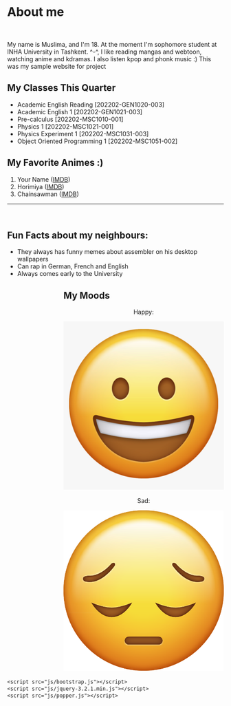 <!DOCTYPE html>
<html lang="en">
<head>
    <link rel="icon" href="img/logo.jpg">
    <link rel="stylesheet" href="main.css">
    <link rel="stylesheet" href="css/bootstrap.css">
    <link rel="stylesheet" href="font-awesome-4.7.0/css/font-awesome.css">
    <link rel="stylesheet" href="font-awesome-4.7.0/css/font-awesome.min.css">
    <meta charset="UTF-8">
    <meta http-equiv="X-UA-Compatible" content="IE=edge">
    <meta name="viewport" content="width=device-width, initial-scale=1.0">
    <title>Homepage</title>
</head>
<body>
    <div class="jumbotron text-center">
        <h1>About me</h1><br>
        <p>My name is Muslima, and I'm 18. At the moment I'm sophomore student at INHA University in Tashkent. ^-^, I like reading mangas and webtoon, watching anime and kdramas. I also listen kpop and phonk music :) This was my sample website for project</p>
    </div>
    <div class="container">
        <div class="row">
          <div class="col-md-6">
            <h2>My Classes This Quarter</h2>
            <ul>
              <li>Academic English Reading [202202-GEN1020-003]</li>
              <li>Academic English 1 [202202-GEN1021-003]</li>
              <li>Pre-calculus [202202-MSC1010-001]</li>
              <li>Physics 1 [202202-MSC1021-001]</li>
              <li>Physics Experiment 1 [202202-MSC1031-003]</li>
              <li>Object Oriented Programming 1 [202202-MSC1051-002]</li>
            </ul>
          </div>
          <div class="col-md-6">
            <h2>My Favorite Animes :)</h2>
            <ol>
              <li>Your Name (<a href="https://www.imdb.com/title/tt5311514/" target="_blank">IMDB</a>)</li>
              <li>Horimiya (<a href="https://www.imdb.com/title/tt13103134/" target="_blank">IMDB</a>)</li>
              <li>Chainsawman (<a href="https://www.imdb.com/title/tt13616990/" target="_blank">IMDB</a>)</li>
            </ol>
          </div>
        </div><hr><br>
        <div class="row">
          <div class="col-md-6">
            <h2>Fun Facts about my neighbours:</h2>
            <ul>
              <li>They always has funny memes about assembler on his desktop wallpapers</li>
              <li>Can rap in German, French and English</li>
              <li>Always comes early to the University</li>
            </ul>
          </div>
          <div align="col-md-6" style="margin-left: 131px;">
            <h2>My Moods</h2>
            <div class="row ROW2">
                <div class="mood_block">
                  <p align="center">Happy:</p>
                  <img src="img/smile.png" alt="" class="smile">
                </div>
                <div class="mood_block second_block">
                  <p align="center">Sad:</p>
                  <img src="img/sad.png" alt="">
                </div>
            </div>
          </div>
        </div>
      </div>



    <script src="js/bootstrap.js"></script>
    <script src="js/jquery-3.2.1.min.js"></script>
    <script src="js/popper.js"></script>
</body>
</html>
